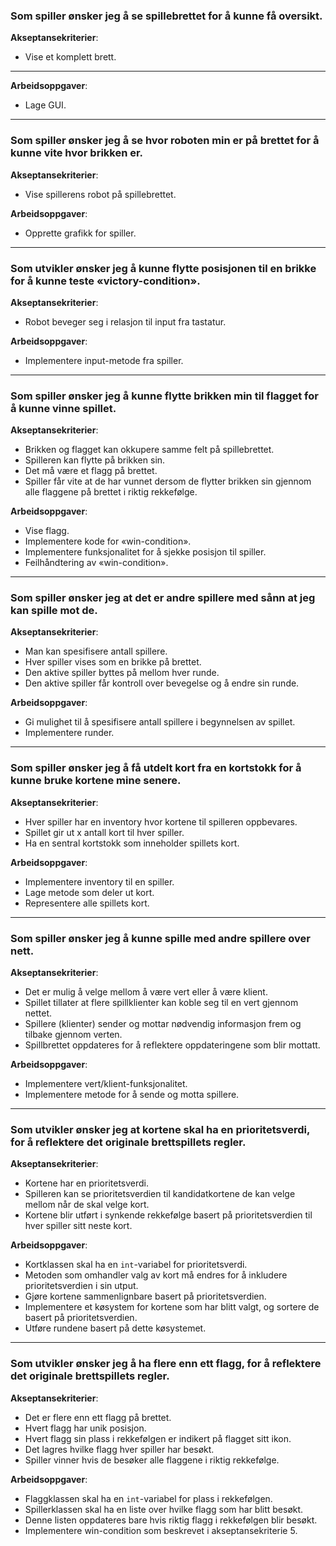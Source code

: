 ### Som spiller ønsker jeg å se spillebrettet for å kunne få oversikt.

**Akseptansekriterier**:

- Vise et komplett brett.

- - - - 

**Arbeidsoppgaver**:

- Lage GUI.

- - - - 

### Som spiller ønsker jeg å se hvor roboten min er på brettet for å kunne vite hvor brikken er.

**Akseptansekriterier**:

- Vise spillerens robot på spillebrettet.

**Arbeidsoppgaver**:

- Opprette grafikk for spiller.

- - - - 

### Som utvikler ønsker jeg å kunne flytte posisjonen til en brikke for å kunne teste «victory-condition».

**Akseptansekriterier**:

- Robot beveger seg i relasjon til input fra tastatur.

**Arbeidsoppgaver**:

- Implementere input-metode fra spiller.

- - - - 

### Som spiller ønsker jeg å kunne flytte brikken min til flagget for å kunne vinne spillet.

**Akseptansekriterier**:

- Brikken og flagget kan okkupere samme felt på spillebrettet.
- Spilleren kan flytte på brikken sin.
- Det må være et flagg på brettet.
- Spiller får vite at de har vunnet dersom de flytter brikken sin gjennom alle flaggene på brettet i riktig rekkefølge.

**Arbeidsoppgaver**:

- Vise flagg.
- Implementere kode for «win-condition».
- Implementere funksjonalitet for å sjekke posisjon til spiller.
- Feilhåndtering av «win-condition».

- - - - 

### Som spiller ønsker jeg at det er andre spillere med sånn at jeg kan spille mot de.

**Akseptansekriterier**:

- Man kan spesifisere antall spillere.
- Hver spiller vises som en brikke på brettet.
- Den aktive spiller byttes på mellom hver runde.
- Den aktive spiller får kontroll over bevegelse og å endre sin runde.

**Arbeidsoppgaver**:

- Gi mulighet til å spesifisere antall spillere i begynnelsen av spillet.
- Implementere runder.

- - - - 

### Som spiller ønsker jeg å få utdelt kort fra en kortstokk for å kunne bruke kortene mine senere.

**Akseptansekriterier**:

- Hver spiller har en inventory hvor kortene til spilleren oppbevares.
- Spillet gir ut x antall kort til hver spiller.
- Ha en sentral kortstokk som inneholder spillets kort.
  
**Arbeidsoppgaver**:

- Implementere inventory til en spiller.
- Lage metode som deler ut kort.
- Representere alle spillets kort.

- - - - 

### Som spiller ønsker jeg å kunne spille med andre spillere over nett.

**Akseptansekriterier**:

- Det er mulig å velge mellom å være vert eller å være klient.
- Spillet tillater at flere spillklienter kan koble seg til en vert gjennom nettet.
- Spillere (klienter) sender og mottar nødvendig informasjon frem og tilbake gjennom verten.
- Spillbrettet oppdateres for å reflektere oppdateringene som blir mottatt.

**Arbeidsoppgaver**:

- Implementere vert/klient-funksjonalitet.
- Implementere metode for å sende og motta spillere.

- - - - 

### Som utvikler ønsker jeg at kortene skal ha en prioritetsverdi, for å reflektere det originale brettspillets regler.

**Akseptansekriterier**:

- Kortene har en prioritetsverdi.
- Spilleren kan se prioritetsverdien til kandidatkortene de kan velge mellom når de skal velge kort.
- Kortene blir utført i synkende rekkefølge basert på prioritetsverdien til hver spiller sitt neste kort.

**Arbeidsoppgaver**:

- Kortklassen skal ha en `int`-variabel for prioritetsverdi.
- Metoden som omhandler valg av kort må endres for å inkludere prioritetsverdien i sin utput.
- Gjøre kortene sammenlignbare basert på prioritetsverdien.
- Implementere et køsystem for kortene som har blitt valgt, og sortere de basert på prioritetsverdien.
- Utføre rundene basert på dette køsystemet.

- - - - 

### Som utvikler ønsker jeg å ha flere enn ett flagg, for å reflektere det originale brettspillets regler.

**Akseptansekriterier**:

- Det er flere enn ett flagg på brettet.
- Hvert flagg har unik posisjon.
- Hvert flagg sin plass i rekkefølgen er indikert på flagget sitt ikon.
- Det lagres hvilke flagg hver spiller har besøkt.
- Spiller vinner hvis de besøker alle flaggene i riktig rekkefølge.

**Arbeidsoppgaver**:

- Flaggklassen skal ha en `int`-variabel for plass i rekkefølgen.
- Spillerklassen skal ha en liste over hvilke flagg som har blitt besøkt.
- Denne listen oppdateres bare hvis riktig flagg i rekkefølgen blir besøkt.
- Implementere win-condition som beskrevet i akseptansekriterie 5.

